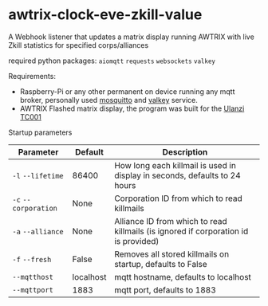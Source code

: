 # awtrix-clock-eve-zkill-value
A Webhook listener that updates a matrix display running AWTRIX with live Zkill statistics for specified corps/alliances

required python packages:
`aiomqtt` `requests` `websockets` `valkey`

Requirements:  
- Raspberry-Pi or any other permanent on device running any mqtt broker, personally used [mosquitto](https://mosquitto.org/) and [valkey](https://valkey.io/) service.
- AWTRIX Flashed matrix display, the program was built for the [Ulanzi TC001](https://www.ulanzi.com/en-gb/products/ulanzi-pixel-smart-clock-2882?_pos=1&_psq=ulanzi+tc-&_ss=e&_v=1.0)

Startup parameters 

| Parameter            | Default   | Description                                                                       |
|----------------------|-----------|-----------------------------------------------------------------------------------|
| `-l` `--lifetime`    | 86400     | How long each killmail is used in display in seconds, defaults to 24 hours        |   
| `-c` `--corporation` | None      | Corporation ID from which to read killmails                                       |
| `-a` `--alliance`    | None      | Alliance ID from which to read killmails (is ignored if corporation id is provided) |
| `-f` `--fresh`       | False     | Removes all stored killmails on startup, defaults to False                        |
| `--mqtthost`         | localhost | mqtt hostname, defaults to localhost                                              |
| `--mqttport`          | 1883      | mqtt port, defaults to 1883                                                                                  |
